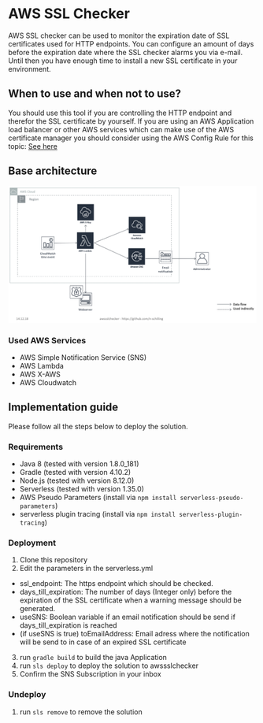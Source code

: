 # AWS SSL Checker

AWS SSL checker can be used to monitor the expiration date of SSL certificates used for HTTP endpoints. You can configure an amount of days before the expiration date where the SSL checker alarms you via e-mail. Until then you have enough time to install a new SSL certificate in your environment.

## When to use and when not to use?

You should use this tool if you are controlling the HTTP endpoint and therefor the SSL certificate by yourself. If you are using an AWS Application load balancer or other AWS services which can make use of the AWS certificate manager you should consider using the AWS Config Rule for this topic: [See here](https://docs.aws.amazon.com/config/latest/developerguide/acm-certificate-expiration-check.html "Link to AWS Config rule")

## Base architecture

![alt text](images/awssslchecker_base_architecture.png "AWSSSLChecker base architecture")

### Used AWS Services

* AWS Simple Notification Service (SNS)
* AWS Lambda
* AWS X-AWS
* AWS Cloudwatch

## Implementation guide

Please follow all the steps below to deploy the solution.

### Requirements

* Java 8 (tested with version 1.8.0_181)
* Gradle (tested with version 4.10.2)
* Node.js (tested with version 8.12.0)
* Serverless (tested with version 1.35.0)
* AWS Pseudo Parameters (install via ```npm install serverless-pseudo-parameters```)
* serverless plugin tracing (install via ```npm install serverless-plugin-tracing```)

### Deployment

1. Clone this repository
2. Edit the parameters in the serverless.yml
  * ssl_endpoint: The https endpoint which should be checked.
  * days_till_expiration: The number of days (Integer only) before the expiration of the SSL certificate when a warning message should be generated.
  * useSNS: Boolean variable if an email notification should be send if days_till_expiration is reached
  * (if useSNS is true) toEmailAddress: Email adress where the notification will be send to in case of an expired SSL certificate
3. run ```gradle build``` to build the java Application
4. run ```sls deploy``` to deploy the solution to awssslchecker
5. Confirm the SNS Subscription in your inbox

### Undeploy

1. run ```sls remove``` to remove the solution

